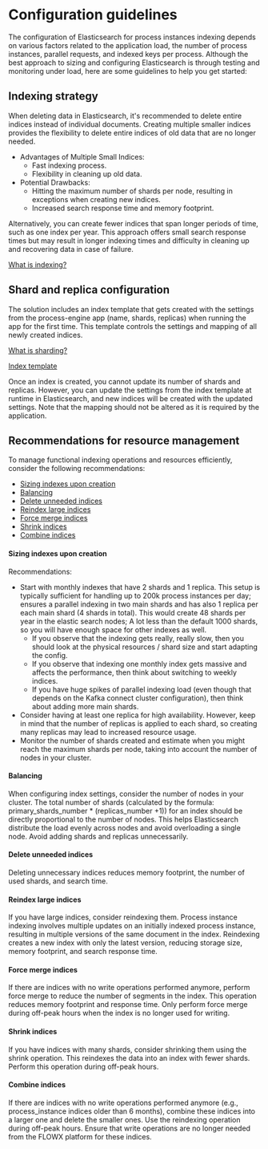 # Configuration guidelines

The configuration of Elasticsearch for process instances indexing depends on various factors related to the application load, the number of process instances, parallel requests, and indexed keys per process. Although the best approach to sizing and configuring Elasticsearch is through testing and monitoring under load, here are some guidelines to help you get started:

## Indexing strategy

When deleting data in Elasticsearch, it's recommended to delete entire indices instead of individual documents. Creating multiple smaller indices provides the flexibility to delete entire indices of old data that are no longer needed.

* Advantages of Multiple Small Indices:
    - Fast indexing process.
    - Flexibility in cleaning up old data.
* Potential Drawbacks:
    - Hitting the maximum number of shards per node, resulting in exceptions when creating new indices.
    - Increased search response time and memory footprint.

Alternatively, you can create fewer indices that span longer periods of time, such as one index per year. This approach offers small search response times but may result in longer indexing times and difficulty in cleaning up and recovering data in case of failure.

[What is indexing?](../../../platform-overview/frameworks-and-standards/event-driven-architecture-frameworks/intro-to-elasticsearch.md#indexing)

## Shard and replica configuration

The solution includes an index template that gets created with the settings from the process-engine app (name, shards, replicas) when running the app for the first time. This template controls the settings and mapping of all newly created indices.

[What is sharding?](../../../platform-overview/frameworks-and-standards//event-driven-architecture-frameworks//intro-to-elasticsearch.md#sharding)

[Index template](../configuring-elasticsearch-indexing/configuring-elasticsearch-indexing.md#elasticsearch-update-index-template)

Once an index is created, you cannot update its number of shards and replicas. However, you can update the settings from the index template at runtime in Elasticsearch, and new indices will be created with the updated settings. Note that the mapping should not be altered as it is required by the application.

## Recommendations for resource management

To manage functional indexing operations and resources efficiently, consider the following recommendations:

* [Sizing indexes upon creation](#sizing-indexes-upon-creation)
* [Balancing](#balancing)
* [Delete unneeded indices](#delete-unneeded-indices)
* [Reindex large indices](#reindex-large-indices)
* [Force merge indices](#force-merge-indices)
* [Shrink indices](#shrink-indices)
* [Combine indices](#combine-indices)


#### Sizing indexes upon creation

Recommendations:

* Start with monthly indexes that have 2 shards and 1 replica. This setup is typically sufficient for handling up to 200k process instances per day; ensures a parallel indexing in two main shards and has also 1 replica per each main shard (4 shards in total). This would create 48 shards per year in the elastic search nodes; A lot less than the default 1000 shards, so you will have enough space for other indexes as well.
    * If you observe that the indexing gets really, really slow, then you should look at the physical resources / shard size and start adapting the config.
    * If you observe that indexing one monthly index gets massive and affects the performance, then think about switching to weekly indices.
    * If you have huge spikes of parallel indexing load (even though that depends on the Kafka connect cluster configuration), then think about adding more main shards.
* Consider having at least one replica for high availability. However, keep in mind that the number of replicas is applied to each shard, so creating many replicas may lead to increased resource usage.
* Monitor the number of shards created and estimate when you might reach the maximum shards per node, taking into account the number of nodes in your cluster.

#### Balancing

When configuring index settings, consider the number of nodes in your cluster. The total number of shards (calculated by the formula: primary_shards_number * (replicas_number +1)) for an index should be directly proportional to the number of nodes. This helps Elasticsearch distribute the load evenly across nodes and avoid overloading a single node. Avoid adding shards and replicas unnecessarily.

#### Delete unneeded indices

Deleting unnecessary indices reduces memory footprint, the number of used shards, and search time.

#### Reindex large indices

If you have large indices, consider reindexing them. Process instance indexing involves multiple updates on an initially indexed process instance, resulting in multiple versions of the same document in the index. Reindexing creates a new index with only the latest version, reducing storage size, memory footprint, and search response time.

#### Force merge indices

If there are indices with no write operations performed anymore, perform force merge to reduce the number of segments in the index. This operation reduces memory footprint and response time. Only perform force merge during off-peak hours when the index is no longer used for writing.

#### Shrink indices

If you have indices with many shards, consider shrinking them using the shrink operation. This reindexes the data into an index with fewer shards. Perform this operation during off-peak hours.

#### Combine indices

If there are indices with no write operations performed anymore (e.g., process_instance indices older than 6 months), combine these indices into a larger one and delete the smaller ones. Use the reindexing operation during off-peak hours. Ensure that write operations are no longer needed from the FLOWX platform for these indices.